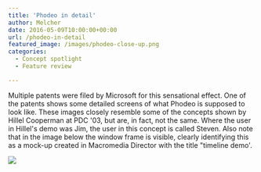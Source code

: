 ```yaml
---
title: 'Phodeo in detail'
author: Melcher
date: 2016-05-09T10:00:00+00:00
url: /phodeo-in-detail
featured_image: /images/phodeo-close-up.png
categories:
  - Concept spotlight
  - Feature review

---
```


Multiple patents were filed by Microsoft for this sensational effect. One of the patents shows some detailed screens of what Phodeo is supposed to look like. These images closely resemble some of the concepts shown by Hillel Cooperman at PDC '03, but are, in fact, not the same. Where the user in Hillel's demo was Jim, the user in this concept is called Steven. Also note that in the image below the window frame is visible, clearly identifying this as a mock-up created in Macromedia Director with the title "timeline demo'.

![](/images/phodeo-close-up.png)